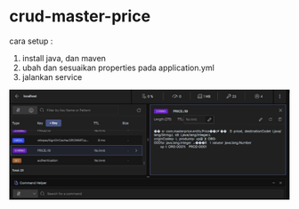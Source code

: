 # crud-master-price


cara setup :
1. install java, dan maven
2. ubah dan sesuaikan properties pada application.yml
3. jalankan service 

![redis.png](https://github.com/kurniawanyogi/crud-master-price/blob/master/redis.jpg)

